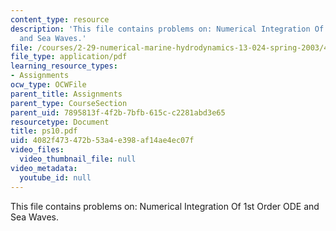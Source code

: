 ```yaml
---
content_type: resource
description: 'This file contains problems on: Numerical Integration Of 1st Order ODE
  and Sea Waves.'
file: /courses/2-29-numerical-marine-hydrodynamics-13-024-spring-2003/4082f473472b53a4e398af14ae4ec07f_ps10.pdf
file_type: application/pdf
learning_resource_types:
- Assignments
ocw_type: OCWFile
parent_title: Assignments
parent_type: CourseSection
parent_uid: 7895813f-4f2b-7bfb-615c-c2281abd3e65
resourcetype: Document
title: ps10.pdf
uid: 4082f473-472b-53a4-e398-af14ae4ec07f
video_files:
  video_thumbnail_file: null
video_metadata:
  youtube_id: null
---
```

This file contains problems on: Numerical Integration Of 1st Order ODE and Sea Waves.


